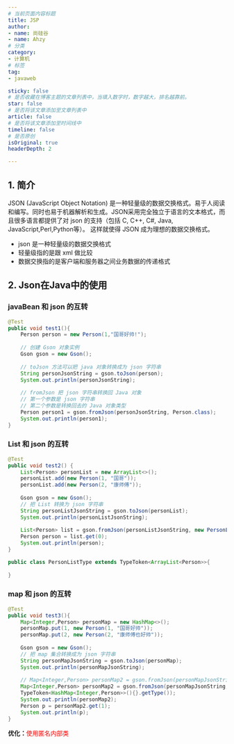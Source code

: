 ```yaml
---
# 当前页面内容标题
title: JSP
author:
- name: 尚硅谷
- name: Ahzy
# 分类
category:
- 计算机
# 标签
tag:
- javaweb

sticky: false
# 是否收藏在博客主题的文章列表中，当填入数字时，数字越大，排名越靠前。
star: false
# 是否将该文章添加至文章列表中
article: false
# 是否将该文章添加至时间线中
timeline: false
# 是否原创
isOriginal: true
headerDepth: 2

---
```



## 1. 简介

JSON (JavaScript Object Notation) 是一种轻量级的数据交换格式。易于人阅读和编写。同时也易于机器解析和生成。JSON采用完全独立于语言的文本格式，而且很多语言都提供了对 json 的支持（包括 C, C++, C#, Java, JavaScript,Perl,Python等）。 这样就使得 JSON 成为理想的数据交换格式。



- json 是一种轻量级的数据交换格式
- 轻量级指的是跟 xml 做比较
- 数据交换指的是客户端和服务器之间业务数据的传递格式





## 2.  Json在Java中的使用

### javaBean 和 json 的互转

```java
@Test
public void test1(){
    Person person = new Person(1,"国哥好帅!");
    
    // 创建 Gson 对象实例
    Gson gson = new Gson();
    
    // toJson 方法可以把 java 对象转换成为 json 字符串
    String personJsonString = gson.toJson(person);
    System.out.println(personJsonString);
    
    // fromJson 把 json 字符串转换回 Java 对象
    // 第一个参数是 json 字符串
    // 第二个参数是转换回去的 Java 对象类型
    Person person1 = gson.fromJson(personJsonString, Person.class);
    System.out.println(person1);
}
```



### List 和 json 的互转

```java
@Test
public void test2() {
    List<Person> personList = new ArrayList<>();
    personList.add(new Person(1, "国哥"));
    personList.add(new Person(2, "康师傅"));
    
    Gson gson = new Gson();
    // 把 List 转换为 json 字符串
    String personListJsonString = gson.toJson(personList);
    System.out.println(personListJsonString);
    
    List<Person> list = gson.fromJson(personListJsonString, new PersonListType().getType());System.out.println(list);
    Person person = list.get(0);
    System.out.println(person);
}
```

```java
public class PersonListType extends TypeToken<ArrayList<Person>>{
	
}
```



### map 和 json 的互转

```java
@Test
public void test3(){
    Map<Integer,Person> personMap = new HashMap<>();
    personMap.put(1, new Person(1, "国哥好帅"));
    personMap.put(2, new Person(2, "康师傅也好帅"));
    
    Gson gson = new Gson();
    // 把 map 集合转换成为 json 字符串
    String personMapJsonString = gson.toJson(personMap);
    System.out.println(personMapJsonString);
    
    // Map<Integer,Person> personMap2 = gson.fromJson(personMapJsonString, new PersonMapType().getType());
    Map<Integer,Person> personMap2 = gson.fromJson(personMapJsonString, new
    TypeToken<HashMap<Integer,Person>>(){}.getType());
    System.out.println(personMap2);
    Person p = personMap2.get(1);
    System.out.println(p);
}
```

**优化：**<span style="color: red;">使用匿名内部类</span>